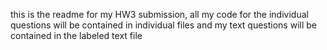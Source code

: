 this is the readme for my HW3 submission, all my code for the individual questions will be contained in individual files and my text questions will be contained in the labeled text file
